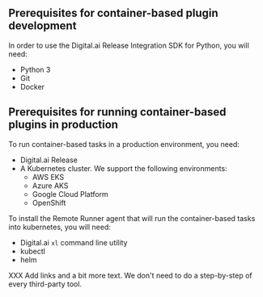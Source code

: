 ## Prerequisites for container-based plugin development

In order to use the Digital.ai Release Integration SDK for Python, you will need:

* Python 3 
* Git
* Docker

## Prerequisites for running container-based plugins in production

To run container-based tasks in a production environment, you need:

* Digital.ai Release 
* A Kubernetes cluster. We support the following environments:
  * AWS EKS
  * Azure AKS
  * Google Cloud Platform
  * OpenShift

To install the Remote Runner agent that will run the container-based tasks into kubernetes, you will need:

* Digital.ai `xl` command line utility
* kubectl
* helm


XXX Add links and a bit more text. We don't need to do a step-by-step of every third-party tool.